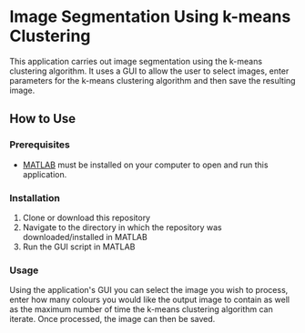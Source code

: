 # Image Segmentation Using k-means Clustering
This application carries out image segmentation using the k-means clustering algorithm. It uses a GUI to allow the user to select images, 
enter parameters for the k-means clustering algorithm and then save the resulting image. 

## How to Use
### Prerequisites
- [MATLAB](https://www.mathworks.com/products/matlab.html) must be installed on your computer to open and run this application.

### Installation
1. Clone or download this repository
2. Navigate to the directory in which the repository was downloaded/installed in MATLAB
3. Run the GUI script in MATLAB

### Usage
Using the application's GUI you can select the image you wish to process, enter how many colours you would like the output image to
contain as well as the maximum number of time the k-means clustering algorithm can iterate. Once processed, the image can then be
saved.
